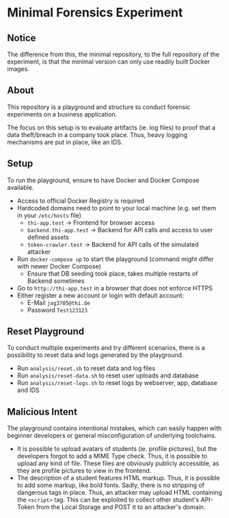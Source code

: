 # Minimal Forensics Experiment

## Notice

The difference from this, the minimal repository, to the full repository of the experiment, is that the minimal version can only use readily built Docker images.

## About

This repository is a playground and structure to conduct forensic experiments on a business application.

The focus on this setup is to evaluate artifacts (ie. log files) to proof that a data theft/breach in a company took place. Thus, heavy logging mechanisms are put in place, like an IDS. 

## Setup

To run the playground, ensure to have Docker and Docker Compose available.

 - Access to official Docker Registry is required
 - Hardcoded domains need to point to your local machine (e.g. set them in your `/etc/hosts` file)
   - `thi-app.test` -> Frontend for browser access
   - `backend.thi-app.test` -> Backend for API calls and access to user defined assets
   - `token-crawler.test` -> Backend for API calls of the simulated attacker
 - Run `docker-compose up` to start the playground (command might differ with newer Docker Compose)
   - Ensure that DB seeding took place, takes multiple restarts of Backend sometimes
 - Go to `http://thi-app.test` in a browser that does not enforce HTTPS
 - Either register a new account or login with default account:
   - E-Mail `jag3705@thi.de`
   - Password `Test123123`

## Reset Playground

To conduct multiple experiments and try different scenarios, there is a possibility to reset data and logs generated by the playground.

 - Run `analysis/reset.sh` to reset data and log files
 - Run `analysis/reset-data.sh` to reset user uploads and database
 - Run `analysis/reset-logs.sh` to reset logs by webserver, app, database and IDS

## Malicious Intent

The playground contains intentional mistakes, which can easily happen with beginner developers or general misconfiguration of underlying toolchains.

 - It is possible to upload avatars of students (ie. profile pictures), but the developers forgot to add a MIME Type check. Thus, it is possible to upload any kind of file. These files are obviously publicly accessible, as they are profile pictures to view in the frontend.
 - The description of a student features HTML markup. Thus, it is possible to add some markup, like bold fonts. Sadly, there is no stripping of dangerous tags in place. Thus, an attacker may upload HTML containing the `<script>` tag. This can be exploited to collect other student's API-Token from the Local Storage and POST it to an attacker's domain.